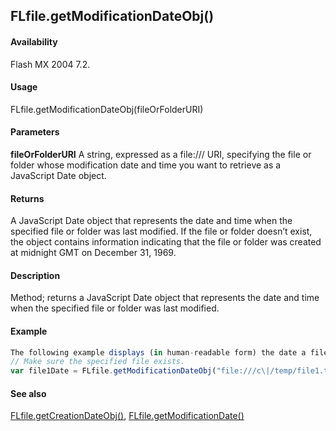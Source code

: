 ## FLfile.getModificationDateObj()

#### Availability

Flash MX 2004 7.2.

#### Usage

FLfile.getModificationDateObj(fileOrFolderURI)

#### Parameters

**fileOrFolderURI** A string, expressed as a file:/// URI, specifying the file or folder whose modification date and time you want to retrieve as a JavaScript Date object.

#### Returns

A JavaScript Date object that represents the date and time when the specified file or folder was last modified. If the file or folder doesn’t exist, the object contains information indicating that the file or folder was created at midnight GMT on December 31, 1969.

#### Description

Method; returns a JavaScript Date object that represents the date and time when the specified file or folder was last modified.

#### Example

```javascript
The following example displays (in human-readable form) the date a file was last modified, in the Output panel:
// Make sure the specified file exists.
var file1Date = FLfile.getModificationDateObj("file:///c\|/temp/file1.txt"); trace(file1Date);

```
#### See also

[FLfile.getCreationDateObj()](#!AdobeDocs/developers-animatesdk-docs/test/FLfile_object/FLfile5.md), [FLfile.getModificationDate()](#!AdobeDocs/developers-animatesdk-docs/test/FLfile_object/FLfile6.md)
